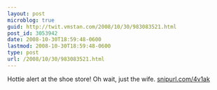 ```yaml
---
layout: post
microblog: true
guid: http://twit.vmstan.com/2008/10/30/983083521.html
post_id: 3053942
date: 2008-10-30T18:59:48-0600
lastmod: 2008-10-30T18:59:48-0600
type: post
url: /2008/10/30/983083521.html
---
```

Hottie alert at the shoe store! Oh wait, just the wife.  [snipurl.com/4v1ak](http://snipurl.com/4v1ak)
